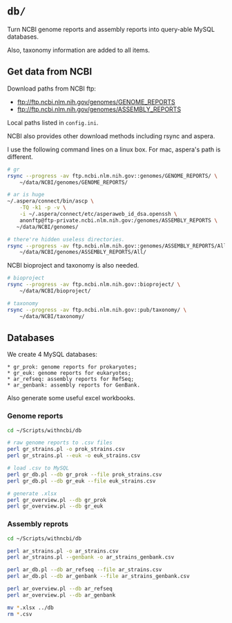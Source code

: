 # `db/`

Turn NCBI genome reports and assembly reports into query-able MySQL databases.

Also, taxonomy information are added to all items.

## Get data from NCBI

Download paths from NCBI ftp:

* ftp://ftp.ncbi.nlm.nih.gov/genomes/GENOME_REPORTS
* ftp://ftp.ncbi.nlm.nih.gov/genomes/ASSEMBLY_REPORTS

Local paths listed in `config.ini`.  

NCBI also provides other download methods including rsync and aspera.

I use the following command lines on a linux box. For mac, aspera's path is different.

```bash
# gr
rsync --progress -av ftp.ncbi.nlm.nih.gov::genomes/GENOME_REPORTS/ \
    ~/data/NCBI/genomes/GENOME_REPORTS/

# ar is huge
~/.aspera/connect/bin/ascp \
    -TQ -k1 -p -v \
    -i ~/.aspera/connect/etc/asperaweb_id_dsa.openssh \
    anonftp@ftp-private.ncbi.nlm.nih.gov:/genomes/ASSEMBLY_REPORTS \
   ~/data/NCBI/genomes/

# there're hidden useless directories.
rsync --progress -av ftp.ncbi.nlm.nih.gov::genomes/ASSEMBLY_REPORTS/All/ \
    ~/data/NCBI/genomes/ASSEMBLY_REPORTS/All/
```

NCBI bioproject and taxonomy is also needed.

```bash
# bioproject
rsync --progress -av ftp.ncbi.nlm.nih.gov::bioproject/ \
    ~/data/NCBI/bioproject/

# taxonomy
rsync --progress -av ftp.ncbi.nlm.nih.gov::pub/taxonomy/ \
    ~/data/NCBI/taxonomy/
```

## Databases

We create 4 MySQL databases:

    * gr_prok: genome reports for prokaryotes;
    * gr_euk: genome reports for eukaryotes;
    * ar_refseq: assembly reports for RefSeq;
    * ar_genbank: assembly reports for GenBank.

Also generate some useful excel workbooks.

### Genome reports

```bash
cd ~/Scripts/withncbi/db

# raw genome reports to .csv files
perl gr_strains.pl -o prok_strains.csv
perl gr_strains.pl --euk -o euk_strains.csv

# load .csv to MySQL
perl gr_db.pl --db gr_prok --file prok_strains.csv
perl gr_db.pl --db gr_euk --file euk_strains.csv

# generate .xlsx
perl gr_overview.pl --db gr_prok
perl gr_overview.pl --db gr_euk
```

### Assembly reprots

```bash
cd ~/Scripts/withncbi/db

perl ar_strains.pl -o ar_strains.csv
perl ar_strains.pl --genbank -o ar_strains_genbank.csv

perl ar_db.pl --db ar_refseq --file ar_strains.csv
perl ar_db.pl --db ar_genbank --file ar_strains_genbank.csv

perl ar_overview.pl --db ar_refseq
perl ar_overview.pl --db ar_genbank

mv *.xlsx ../db
rm *.csv
```

